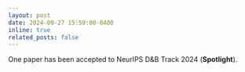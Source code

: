 ```yaml
---
layout: post
date: 2024-09-27 15:59:00-0400
inline: true
related_posts: false
---
```


One paper has been accepted to NeurIPS D&B Track 2024 (**Spotlight**).